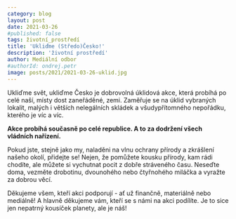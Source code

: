 ```yaml
---
category: blog
layout: post
date: 2021-03-26
#published: false
tags: životní_prostředí
title: 'Ukliďme (Středo)Česko!'
description: 'životní prostředí'
author: Mediální odbor
#authorId: ondrej.petr
image: posts/2021/2021-03-26-uklid.jpg
---
```



Ukliďme svět, ukliďme Česko je dobrovolná úklidová akce, která probíhá po celé naší, místy dost zaneřáděné, zemi. Zaměřuje se na úklid vybraných lokalit, malých i větších nelegálních skládek a všudypřítomného nepořádku, kterého je víc a víc.

**Akce probíhá současně po celé republice. A to za dodržení všech vládních nařízení.**

Pokud jste, stejně jako my, naladěni na vlnu ochrany přírody a zkrášlení našeho okolí, přidejte se! Nejen, že pomůžete kousku přírody, kam rádi chodíte, ale můžete si vychutnat pocit z dobře stráveného času. Neseďte doma, vezměte drobotinu, dvounohého nebo čtyřnohého miláčka a vyražte za dobrou věcí.

Děkujeme všem, kteří akci podporují - ať už finančně, materiálně nebo mediálně! A hlavně děkujeme vám, kteří se s námi na akci podílíte. Je to sice jen nepatrný kousíček planety, ale je náš!
